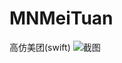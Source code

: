 # MNMeiTuan
高仿美团(swift)
![截图](http://h.hiphotos.baidu.com/zhidao/wh%3D800%2C450/sign=a80cf344be99a9013b60533e2da5264f/0ff41bd5ad6eddc4e6e69bab3fdbb6fd52663358.jpg)
